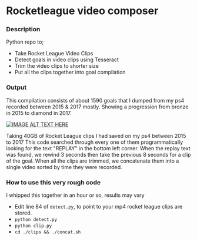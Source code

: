 # Rocketleague video composer

### Description 

Python repo to;
 - Take Rocket League Video Clips
 - Detect goals in video clips using Tesseract 
 - Trim the video clips to shorter size
 - Put all the clips together into goal compilation

### Output

This compilation consists of about 1590 goals that I dumped from my ps4 recorded between 2015 & 2017 mostly.
Showing a progression from bronze in 2015 to diamond in 2017. 

[![IMAGE ALT TEXT HERE](https://img.youtube.com/vi/OAh2Le0AEC8/0.jpg)](https://www.youtube.com/watch?v=OAh2Le0AEC8)

Taking 40GB of Rocket League clips I had saved on my ps4 between 2015 to 2017
This code searched through every one of them programmatically looking for the text "REPLAY" in the bottom left corner. 
When the replay text was found, we rewind 3 seconds then take the previous 8 seconds for a clip of the goal. 
When all the clips are trimmed, we concatenate them into a single video sorted by time they were recorded. 

### How to use this very rough code

I whipped this together in an hour or so, results may vary

- Edit line 84 of `detect.py`, to point to your mp4 rocket league clips are stored.
- `python detect.py`
- `python clip.py`
- `cd ./clips && ./concat.sh`
